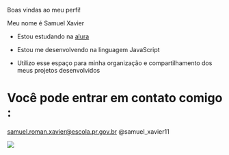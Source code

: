 
Boas vindas ao meu perfi!
 
Meu nome é Samuel Xavier

- Estou estudando na [alura](https://www.alura.com.br/)

- Estou me desenvolvendo na linguagem JavaScript
- Utilizo esse espaço para minha organização e compartilhamento dos meus projetos desenvolvidos
# Você pode entrar em contato comigo :

samuel.roman.xavier@escola.pr.gov.br
@samuel_xavier11

![](https://media.tenor.com/MCBkr6dWLkUAAAAM/corinthians-rodrigo-garro.gif)
